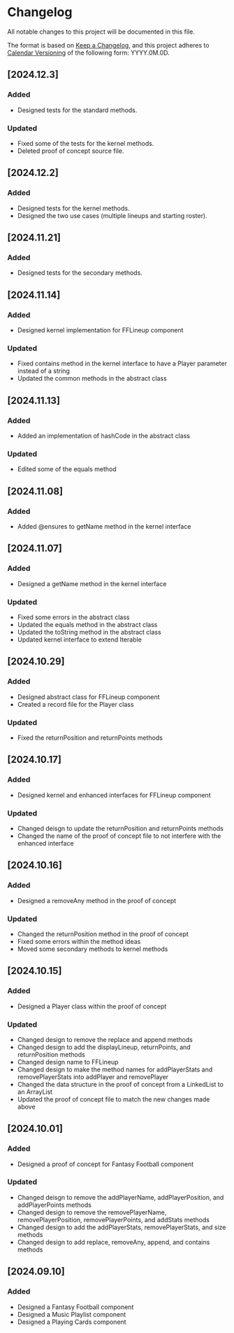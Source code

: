 # Changelog

All notable changes to this project will be documented in this file.

The format is based on [Keep a Changelog](https://keepachangelog.com/en/1.1.0/),
and this project adheres to [Calendar Versioning](https://calver.org/) of
the following form: YYYY.0M.0D.

## [2024.12.3]

### Added

- Designed tests for the standard methods.

### Updated

- Fixed some of the tests for the kernel methods.
- Deleted proof of concept source file.

## [2024.12.2]

### Added

- Designed tests for the kernel methods.
- Designed the two use cases (multiple lineups and starting roster).

## [2024.11.21]

### Added

- Designed tests for the secondary methods.

## [2024.11.14]

### Added

- Designed kernel implementation for FFLineup component

### Updated

- Fixed contains method in the kernel interface to have a Player parameter instead of a string
- Updated the common methods in the abstract class

## [2024.11.13]

### Added

- Added an implementation of hashCode in the abstract class

### Updated

- Edited some of the equals method

## [2024.11.08]

### Added

- Added @ensures to getName method in the kernel interface

## [2024.11.07]

### Added

- Designed a getName method in the kernel interface

### Updated

- Fixed some errors in the abstract class
- Updated the equals method in the abstract class
- Updated the toString method in the abstract class
- Updated kernel interface to extend Iterable

## [2024.10.29]

### Added

- Designed abstract class for FFLineup component
- Created a record file for the Player class

### Updated

- Fixed the returnPosition and returnPoints methods

## [2024.10.17]

### Added

- Designed kernel and enhanced interfaces for FFLineup component

### Updated

- Changed deisgn to update the returnPosition and returnPoints methods
- Changed the name of the proof of concept file to not interfere with the enhanced interface

## [2024.10.16]

### Added

- Designed a removeAny method in the proof of concept

### Updated

- Changed the returnPosition method in the proof of concept
- Fixed some errors within the method ideas
- Moved some secondary methods to kernel methods

## [2024.10.15]

### Added

- Designed a Player class within the proof of concept

### Updated

- Changed design to remove the replace and append methods
- Changed design to add the displayLineup, returnPoints, and returnPosition methods
- Changed design name to FFLineup
- Changed design to make the method names for addPlayerStats and removePlayerStats into addPlayer and removePlayer
- Changed the data structure in the proof of concept from a LinkedList to an ArrayList
- Updated the proof of concept file to match the new changes made above

## [2024.10.01]

### Added

- Designed a proof of concept for Fantasy Football component

### Updated

- Changed deisgn to remove the addPlayerName, addPlayerPosition, and addPlayerPoints methods
- Changed design to remove the removePlayerName, removePlayerPosition, removePlayerPoints, and addStats methods
- Changed design to add the addPlayerStats, removePlayerStats, and size methods
- Changed design to add replace, removeAny, append, and contains methods

## [2024.09.10]

### Added

- Designed a Fantasy Football component
- Designed a Music Playlist component
- Designed a Playing Cards component